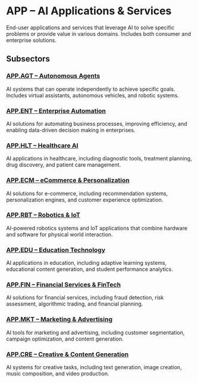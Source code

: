 # APP – AI Applications & Services

End-user applications and services that leverage AI to solve specific problems or provide value in various domains. Includes both consumer and enterprise solutions.


## Subsectors

### [APP.AGT – Autonomous Agents](app.agt.md)

AI systems that can operate independently to achieve specific goals. Includes virtual assistants, autonomous vehicles, and robotic systems.


### [APP.ENT – Enterprise Automation](app.ent.md)

AI solutions for automating business processes, improving efficiency, and enabling data-driven decision making in enterprises.


### [APP.HLT – Healthcare AI](app.hlt.md)

AI applications in healthcare, including diagnostic tools, treatment planning, drug discovery, and patient care management.


### [APP.ECM – eCommerce & Personalization](app.ecm.md)

AI solutions for e-commerce, including recommendation systems, personalization engines, and customer experience optimization.


### [APP.RBT – Robotics & IoT](app.rbt.md)

AI-powered robotics systems and IoT applications that combine hardware and software for physical world interaction.


### [APP.EDU – Education Technology](app.edu.md)

AI applications in education, including adaptive learning systems, educational content generation, and student performance analytics.


### [APP.FIN – Financial Services & FinTech](app.fin.md)

AI solutions for financial services, including fraud detection, risk assessment, algorithmic trading, and financial planning.


### [APP.MKT – Marketing & Advertising](app.mkt.md)

AI tools for marketing and advertising, including customer segmentation, campaign optimization, and content generation.


### [APP.CRE – Creative & Content Generation](app.cre.md)

AI systems for creative tasks, including text generation, image creation, music composition, and video production.


